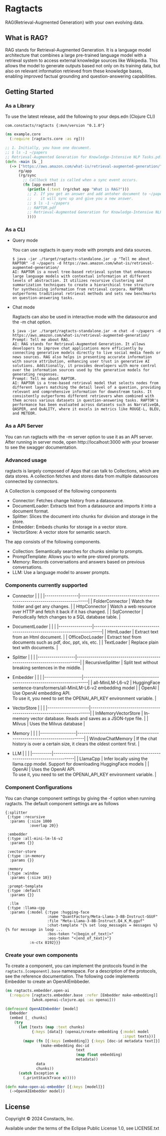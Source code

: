 # Ragtacts

RAG(Retrieval-Augmented Generation) with your own evolving data.

## What is RAG?

RAG stands for Retrieval-Augmented Generation. It is a language model architecture that combines 
a large pre-trained language model with a retrieval system to access external knowledge sources 
like Wikipedia. This allows the model to generate outputs based not only on its training data, 
but also on relevant information retrieved from these knowledge bases, enabling improved factual 
grounding and question-answering capabilities.

## Getting Started 

### As a Library

To use the latest release, add the following to your deps.edn (Clojure CLI)

```
com.constacts/ragtacts {:mvn/version "0.1.0"}
```

```clojure
(ns example.core
  (:require [ragtacts.core :as rg]))

;; 1. Initially, you have one document.
;; $ ls -1 ~/papers
;; Retrieval-Augmented Generation for Knowledge-Intensive NLP Tasks.pdf
(defn -main [& _]
  (-> ["https://aws.amazon.com/what-is/retrieval-augmented-generation/" "~/papers"]
      rg/app
      (rg/sync 
        ;; Callback that is called when a sync event occurs.
        (fn [app event]
          (println (:text (rg/chat app "What is RAG?")))
          ;; 2. If you get an answer and add antoher document to ~/papers,
          ;;    it will sync up and give you a new answer.
          ;; $ ls -1 ~/papers
          ;; RAPTOR.pdf
          ;; Retrieval-Augmented Generation for Knowledge-Intensive NLP Tasks.pdf
          ))))
```

### As a CLI

- Query mode

  You can use ragtacts in query mode with prompts and data sources.

  ```
  $ java -jar ./target/ragtacts-standalone.jar -p "Tell me about RAPTOR" -d ~/papers -d https://aws.amazon.com/what-is/retrieval-augmented-generation/
  AI: RAPTOR is a novel tree-based retrieval system that enhances large language models with contextual information at different levels of abstraction. It utilizes recursive clustering and summarization techniques to create a hierarchical tree structure for synthesizing information from retrieval corpora. RAPTOR outperforms traditional retrieval methods and sets new benchmarks on question-answering tasks.
  ```

- Chat mode 

  Ragtacts can also be used in interactive mode with the datasource and the -m chat option. 

  ```
  $ java -jar ./target/ragtacts-standalone.jar -m chat -d ~/papers -d https://aws.amazon.com/what-is/retrieval-augmented-generation/
  Prompt: Tell me about RAG.    
  AI: RAG stands for Retrieval-Augmented Generation. It allows developers to improve chat applications more efficiently by connecting generative models directly to live social media feeds or news sources. RAG also helps in presenting accurate information with source attribution, enhancing user trust in generative AI solutions. Additionally, it provides developers with more control over the information sources used by the generative models for generating responses. 
  Prompt: Tell me about RAPTOR.
  AI: RAPTOR is a tree-based retrieval model that selects nodes from different layers matching the detail level of a question, providing relevant and comprehensive information for downstream tasks. It consistently outperforms different retrievers when combined with them across various datasets in question-answering tasks. RAPTOR's performance has been evaluated across datasets such as NarrativeQA, QASPER, and QuALITY, where it excels in metrics like ROUGE-L, BLEU, and METEOR.
  ```

### As a API Server

You can run ragtacts with the -m server option to use it as an API server. After running in server mode, open http://localhost:3000 with your browser to see the swagger documentation.

### Advanced usage

ragtacts is largely composed of Apps that can talk to Collections, which are data stores. A collection fetches and stores data from multiple datasources connected by connectors. 

A Collection is composed of the following components

* Connector: Fetches change history from a datasource.
* DocumentLoader: Extracts text from a datasource and imports it into a document format.
* Splitter: Slices the document into chunks for division and storage in the store.
* Embedder: Embeds chunks for storage in a vector store.
* VectorStore: A vector store for semantic search.

The app consists of the following components.

* Collection: Semantically searches for chunks similar to prompts.
* PromptTemplate: Allows you to write pre-stored prompts.
* Memory: Records conversations and answers based on previous conversations.
* LLM: Use a language model to answer prompts.

### Components currently supported

- Connector
  |                 |                                                                              |
  |-----------------|------------------------------------------------------------------------------|
  | FolderConnector | Watch the folder and get any changes.                                        |
  | HttpConnector   | Watch a web resource over HTTP and fetch it back if it has changed.          |
  | SqlConnector    | Periodically fetch changes to a SQL database table.                          |

- DocumentLoader
  |                 |                                                                              |
  |-----------------|------------------------------------------------------------------------------|
  | HtmlLoader      | Extract text from an Html document.                                          |
  | OfficeDocLoader | Extract text from documents such as pdf, doc, ppt, xls, etc.                 |
  | TextLoader      | Replace plain text with documents.                                           |

- Splitter
  |                   |                                                                            |
  |-------------------|----------------------------------------------------------------------------|
  | RecursiveSplitter | Split text without breaking sentences in the middle.                       |

- Embedder
  |                   |                                                                            |
  |-------------------|----------------------------------------------------------------------------|
  | all-MiniLM-L6-v2  | HuggingFace sentence-transformers/all-MiniLM-L6-v2 embedding model         |
  | OpenAI            | Use OpenAI embedding API.<br>To use it, you need to set the OPENAI_API_KEY environment variable. |
  
- VectorStore
  |                     |                                                                          |
  |---------------------|--------------------------------------------------------------------------|
  | InMemoryVectorStore | In-memory vector database. Reads and saves as a JSON-type file.          |
  | Milvus              | Uses the Milvus database                                                 |

- Memory
  |                  |                                                                             |
  |------------------|-----------------------------------------------------------------------------|
  | WindowChatMemory | If the chat history is over a certain size, it clears the oldest content first. |
 
- LLM
  |          |                                                                                     |
  |----------|-------------------------------------------------------------------------------------|
  | LlamaCpp | Infer locally using the llama.cpp model. Support for downloading HuggingFace models |
  | OpenAI   | Uses the OpenAI API.<br>To use it, you need to set the OPENAI_API_KEY environment variable. |


### Component Configurations

You can change component settings by giving the -f option when running ragtacts. The default 
component settings are as follows

```edn
{:splitter
 {:type :recursive
  :params {:size 1000
           :overlap 20}}

 :embedder
 {:type :all-mini-lm-l6-v2
  :params {}}

 :vector-store
 {:type :in-memory
  :params {}}

 :memory
 {:type :window
  :params {:size 10}}

 :prompt-template
 {:type :default
  :params {}}

  :llm
 {:type :llama-cpp
  :params {:model {:type :hugging-face
                   :name "QuantFactory/Meta-Llama-3-8B-Instruct-GGUF"
                   :file "Meta-Llama-3-8B-Instruct.Q4_K_M.gguf"
                   :chat-template "{% set loop_messages = messages %}{% for message in loop ...
                   :bos-token "<|begin_of_text|>"
                   :eos-token "<|end_of_text|>"}
           :n-ctx 8192}}}
```

### Create your own components

To create a component, you can implement the protocols found in the `ragtacts.[component].base` namespace. 
For a description of the protocols, see the reference documentation. The following code implements 
Embedder to create an OpenAIEmbbeder.

```clojure
(ns ragtacts.embedder.open-ai
  (:require [ragtacts.embedder.base :refer [Embedder make-embedding]]
            [wkok.openai-clojure.api :as openai]))

(defrecord OpenAIEmbedder [model]
  Embedder
  (embed [_ chunks]
    (try
      (let [texts (map :text chunks)
            {:keys [data]} (openai/create-embedding {:model model
                                                     :input texts})]
        (mapv (fn [{:keys [embedding]} {:keys [doc-id metadata text]}]
                (make-embedding doc-id
                                text
                                (map float embedding)
                                metadata))
              data
              chunks))
      (catch Exception e
        (.printStackTrace e)))))

(defn make-open-ai-embedder [{:keys [model]}]
  (->OpenAIEmbedder model))
```

## License

Copyright © 2024 Constacts, Inc.

Available under the terms of the Eclipse Public License 1.0, see LICENSE.txt
